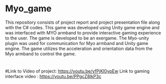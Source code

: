 # Myo_game
This repository consists of project report and project presentation file along with the C# codes. This game was developed using Unity game engine and was interfaced with MYO armband to provide interactive gaming experience to the user. The game is developed to be an exergame. The Myo-unity plugin was used for communication for Myo armband and Unity game engine. The game utilizes the acceleration and orientation data from the Myo armband to control the game.
#
#Link to Video of project: https://youtu.be/yfPjKI0ypEw
Link to gaming interface video : https://youtu.be/PPgcZ8lkP3c
